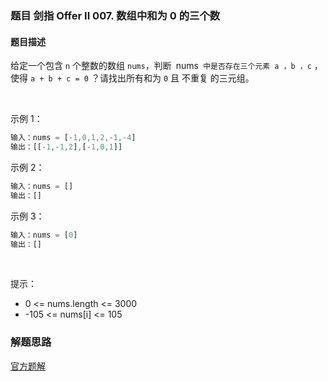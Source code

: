### 题目 剑指 Offer II 007. 数组中和为 0 的三个数
#### 题目描述
给定一个包含 `n` 个整数的数组 `nums`，判断` `nums` 中是否存在三个元素 a ，b ，c` ，使得 `a + b + c = 0` ？请找出所有和为 `0` 且 不重复 的三元组。

 

示例 1：

```js
输入：nums = [-1,0,1,2,-1,-4]
输出：[[-1,-1,2],[-1,0,1]]
```
示例 2：

```js
输入：nums = []
输出：[]
```
示例 3：

```js
输入：nums = [0]
输出：[]
```
 

提示：

- 0 <= nums.length <= 3000
- -105 <= nums[i] <= 105

### 解题思路
[官方题解](https://leetcode.cn/problems/1fGaJU/solution/shu-zu-zhong-he-wei-0-de-san-ge-shu-by-l-hzw9/)